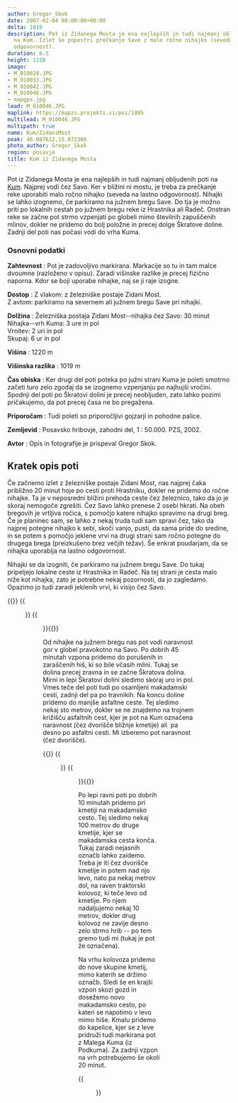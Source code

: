 ```yaml
---
author: Gregor_Skok
date: 2007-02-04 00:00:00+00:00
delta: 1019
description: Pot iz Zidanega Mosta je ena najlepših in tudi najmanj obljudenih poti
  na Kum. Izlet še popestri prečkanje Save z malo ročno nihajko (seveda na lastno
  odgovornost).
duration: 6.5
height: 1220
image:
- M_010028.JPG
- M_010033.JPG
- M_010042.JPG
- M_010046.JPG
- mapgps.jpg
lead: M_010046.JPG
maplink: https://mapzs.projekti.si/poi/1085
multilead: M_010046.JPG
multipath: true
name: Kum/ZidaniMost
peak: 46.087612,15.072366
photo_author: Gregor_Skok
region: posavje
title: Kum iz Zidanega Mosta
---
```

Pot iz Zidanega Mosta je ena najlepših in tudi najmanj obljudenih poti na [Kum](../). Najprej vodi čez Savo. Ker v bližini ni mostu, je treba za prečkanje reke uporabiti malo ročno nihajko (seveda na lastno odgovornost). Nihajki se lahko izognemo, če parkiramo na južnem bregu Save. Do tja je možno priti po lokalnih cestah po južnem bregu reke iz Hrastnika ali Radeč. Onstran reke se začne pot strmo vzpenjati po globeli mimo številnih zapuščenih mlinov, dokler ne pridemo do bolj položne in precej dolge Škratove doline. Zadnji del poti nas počasi vodi do vrha Kuma.

### Osnovni podatki

**Zahtevnost**
:   Pot je zadovoljivo markirana. Markacije so tu in tam malce dvoumne (razloženo v opisu). Zaradi višinske razlike je precej fizično naporna. Kdor se boji uporabe nihajke, naj se ji raje izogne.

**Dostop**
:   Z vlakom: z železniške postaje Zidani Most.\
    Z avtom: parkiramo na severnem ali južnem bregu Save pri nihajki.

**Dolžina**
:   Železniška postaja Zidani Most--nihajka čez Savo: 30 minut\
    Nihajka--vrh Kuma: 3 ure in pol\
    Vrnitev: 2 uri in pol\
    Skupaj: 6 ur in pol

**Višina**
:   1220 m

**Višinska razlika**
:   1019 m

**Čas obiska**
:   Ker drugi del poti poteka po južni strani Kuma je poleti smotrno začeti turo zelo zgodaj da se izognemo vzpenjanju po najhujši vročini. Spodnji del poti po Škratovi dolini je precej neobljuden, zato lahko pozimi pričakujemo, da pot precej časa ne bo pregažena.

**Priporočam**
:   Tudi poleti so priporočljivi gojzarji in pohodne palice.

**Zemljevid**
:   Posavsko hribovje, zahodni del, 1 : 50.000. PZS, 2002.

**Avtor**
:   Opis in fotografije je prispeval Gregor Skok.

Kratek opis poti
----------------

Če začnemo izlet z železniške postaje Zidani Most, nas najprej čaka približno 20 minut hoje po cesti proti Hrastniku, dokler ne pridemo do ročne nihajke. Ta je v neposredni bližini prehoda ceste čez železnico, tako da jo je skoraj nemogoče zgrešiti. Čez Savo lahko prenese 2 osebi hkrati. Na obeh bregovih je vrtljiva ročica, s pomočjo katere nihajko spravimo na drugi breg. Če je planinec sam, se lahko z nekaj truda tudi sam spravi čez, tako da najprej potegne nihajko k sebi, skoči vanjo, pusti, da sama pride do sredine, in se potem s pomočjo jeklene vrvi na drugi strani sam ročno potegne do drugega brega (preizkušeno brez večjih težav). Še enkrat poudarjam, da se nihajka uporablja na lastno odgovornost.

Nihajki se da izogniti, če parkiramo na južnem bregu Save. Do tukaj pripeljejo lokalne ceste iz Hrastnika in Radeč. Na tej strani je cesta malo niže kot nihajka, zato je potrebne nekaj pozornosti, da jo zagledamo. Opazimo jo tudi zaradi jeklenih vrvi, ki visijo čez Savo.

{{<gallery>}} {{<figure src="M_010028.JPG" caption="Zidani most">}}
{{<figure src="M_010033.JPG" caption="Ročna nihajka">}}{{</gallery>}} 

Od nihajke na južnem bregu nas pot vodi naravnost gor v globel pravokotno na Savo. Po dobrih 45 minutah vzpona pridemo do porušenih in zaraščenih hiš, ki so bile včasih mlini. Tukaj se dolina precej zravna in se začne Škratova dolina. Mirni in lepi Škratovi dolini sledimo skoraj uro in pol. Vmes teče del poti tudi po osamljeni makadamski cesti, zadnji del pa po travnikih. Na koncu doline pridemo do manjše asfaltne ceste. Tej sledimo nekaj sto metrov, dokler se ne znajdemo na trojnem križišču asfaltnih cest, kjer je pot na Kum označena naravnost (čez dvorišče bližnje kmetije) ali  pa desno po asfaltni cesti. Mi izberemo pot naravnost (čez dvorišče).

{{<gallery>}} {{<figure src="M_010042.JPG" caption="Zapuščen mlin v Škratovi dolini">}} {{<figure src="M_010046.JPG" caption="Zgornji del Škratove doline">}}{{</gallery>}} 

Po lepi ravni poti po dobrih 10 minutah pridemo pri kmetiji na makadamsko cesto. Tej sledimo nekaj 100 metrov do druge kmetije, kjer se makadamska cesta konča. Tukaj zaradi nejasnih označb lahko zaidemo. Treba je iti čez dvorišče kmetije in potem nad njo levo, nato pa nekaj metrov dol, na raven traktorski kolovoz, ki teče levo od kmetije. Po njem nadaljujemo nekaj 10 metrov, dokler drug kolovoz ne zavije desno zelo strmo hrib -- po tem gremo tudi mi (tukaj je pot že označena).

Na vrhu kolovoza pridemo do nove skupine kmetij, mimo katerih se držimo označb. Sledi še en krajši vzpon skozi gozd in dosežemo novo makadamsko cesto, po kateri se napotimo v levo mimo hiše. Kmalu pridemo do kapelice, kjer se z leve pridruži tudi markirana pot z Malega Kuma (iz Podkuma). Za zadnji vzpon na vrh potrebujemo še okoli 20 minut.

{{<figure src="mapgps.jpg" caption="Zemljevid poti">}}
